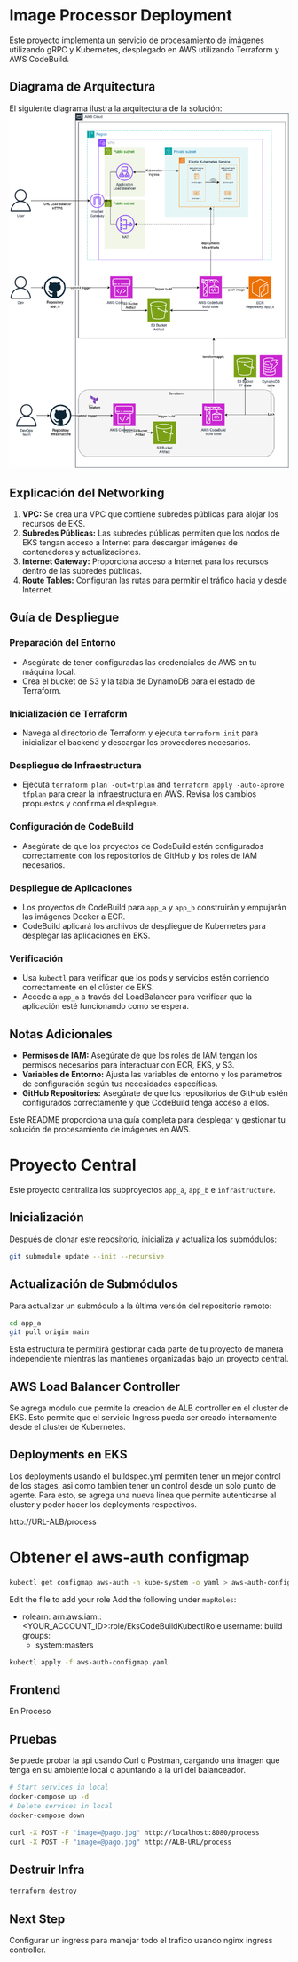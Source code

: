 # Image Processor Deployment

Este proyecto implementa un servicio de procesamiento de imágenes utilizando gRPC y Kubernetes, desplegado en AWS utilizando Terraform y AWS CodeBuild.

## Diagrama de Arquitectura

El siguiente diagrama ilustra la arquitectura de la solución:
![Diagrama de Arquitectura](diagram/architecture.png)



## Explicación del Networking

1. **VPC:** Se crea una VPC que contiene subredes públicas para alojar los recursos de EKS.
2. **Subredes Públicas:** Las subredes públicas permiten que los nodos de EKS tengan acceso a Internet para descargar imágenes de contenedores y actualizaciones.
3. **Internet Gateway:** Proporciona acceso a Internet para los recursos dentro de las subredes públicas.
4. **Route Tables:** Configuran las rutas para permitir el tráfico hacia y desde Internet.

## Guía de Despliegue

### Preparación del Entorno

- Asegúrate de tener configuradas las credenciales de AWS en tu máquina local.
- Crea el bucket de S3 y la tabla de DynamoDB para el estado de Terraform.

### Inicialización de Terraform

- Navega al directorio de Terraform y ejecuta `terraform init` para inicializar el backend y descargar los proveedores necesarios.

### Despliegue de Infraestructura

- Ejecuta `terraform plan -out=tfplan` and `terraform apply -auto-aprove tfplan` para crear la infraestructura en AWS. Revisa los cambios propuestos y confirma el despliegue.

### Configuración de CodeBuild

- Asegúrate de que los proyectos de CodeBuild estén configurados correctamente con los repositorios de GitHub y los roles de IAM necesarios.

### Despliegue de Aplicaciones

- Los proyectos de CodeBuild para `app_a` y `app_b` construirán y empujarán las imágenes Docker a ECR.
- CodeBuild aplicará los archivos de despliegue de Kubernetes para desplegar las aplicaciones en EKS.

### Verificación

- Usa `kubectl` para verificar que los pods y servicios estén corriendo correctamente en el clúster de EKS.
- Accede a `app_a` a través del LoadBalancer para verificar que la aplicación esté funcionando como se espera.

## Notas Adicionales

- **Permisos de IAM:** Asegúrate de que los roles de IAM tengan los permisos necesarios para interactuar con ECR, EKS, y S3.
- **Variables de Entorno:** Ajusta las variables de entorno y los parámetros de configuración según tus necesidades específicas.
- **GitHub Repositories:** Asegúrate de que los repositorios de GitHub estén configurados correctamente y que CodeBuild tenga acceso a ellos.

Este README proporciona una guía completa para desplegar y gestionar tu solución de procesamiento de imágenes en AWS.


# Proyecto Central

Este proyecto centraliza los subproyectos `app_a`, `app_b` e `infrastructure`.

## Inicialización

Después de clonar este repositorio, inicializa y actualiza los submódulos:

```bash
git submodule update --init --recursive
```
## Actualización de Submódulos
Para actualizar un submódulo a la última versión del repositorio remoto:

```bash
cd app_a
git pull origin main
```

Esta estructura te permitirá gestionar cada parte de tu proyecto de manera independiente mientras las mantienes organizadas bajo un proyecto central.

## AWS Load Balancer Controller
Se agrega modulo que permite la creacion de ALB controller en el cluster de EKS. Esto permite que el servicio Ingress pueda ser creado internamente desde el cluster de Kubernetes.

## Deployments en EKS
Los deployments usando el buildspec.yml permiten tener un mejor control de los stages, asi como tambien tener un control desde un solo punto de agente. Para esto, se agrega una nueva linea que permite autenticarse al cluster y poder hacer los deployments respectivos.

http://URL-ALB/process


# Obtener el aws-auth configmap
```bash
kubectl get configmap aws-auth -n kube-system -o yaml > aws-auth-configmap.yaml
```
Edit the file to add your role
Add the following under `mapRoles`:
- rolearn: arn:aws:iam::<YOUR_ACCOUNT_ID>:role/EksCodeBuildKubectlRole
  username: build
  groups:
  - system:masters

```bash
kubectl apply -f aws-auth-configmap.yaml
```
## Frontend
En Proceso

## Pruebas
Se puede probar la api usando Curl o Postman, cargando una imagen que tenga en su ambiente local o apuntando a la url del balanceador.

```bash
# Start services in local
docker-compose up -d
# Delete services in local
docker-compose down
```

```bash
curl -X POST -F "image=@pago.jpg" http://localhost:8080/process
curl -X POST -F "image=@pago.jpg" http://ALB-URL/process
```

## Destruir Infra
```bash
terraform destroy
```

## Next Step
Configurar un ingress para manejar todo el trafico usando nginx ingress controller.